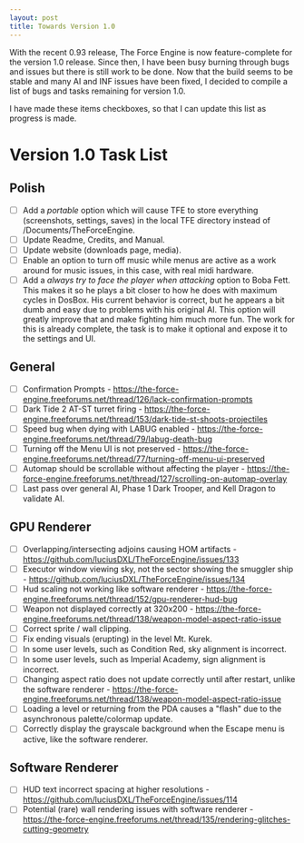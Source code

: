 ```yaml
---
layout: post
title: Towards Version 1.0
---
```

With the recent 0.93 release, The Force Engine is now feature-complete for the version 1.0 release. Since then, I have been busy burning through bugs and issues but there is still work to be done. Now that the build seems to be stable and many AI and INF issues have been fixed, I decided to compile a list of bugs and tasks remaining for version 1.0.

I have made these items checkboxes, so that I can update this list as progress is made.

# Version 1.0 Task List

## Polish
- [ ] Add a *portable* option which will cause TFE to store everything (screenshots, settings, saves) in the local TFE directory instead of /Documents/TheForceEngine.
- [ ] Update Readme, Credits, and Manual.
- [ ] Update website (downloads page, media).
- [ ] Enable an option to turn off music while menus are active as a work around for music issues, in this case, with real midi hardware.
- [ ] Add a *always try to face the player when attacking* option to Boba Fett. This makes it so he plays a bit closer to how he does with maximum cycles in DosBox. His current behavior is correct, but he appears a bit dumb and easy due to problems with his original AI. This option will greatly improve that and make fighting him much more fun. The work for this is already complete, the task is to make it optional and expose it to the settings and UI.

## General
- [ ]  Confirmation Prompts - <a>https://the-force-engine.freeforums.net/thread/126/lack-confirmation-prompts</a>
- [ ]  Dark Tide 2 AT-ST turret firing - <a>https://the-force-engine.freeforums.net/thread/153/dark-tide-st-shoots-projectiles</a>
- [ ]  Speed bug when dying with LABUG enabled - <a>https://the-force-engine.freeforums.net/thread/79/labug-death-bug</a>
- [ ]  Turning off the Menu UI is not preserved - <a>https://the-force-engine.freeforums.net/thread/77/turning-off-menu-ui-preserved</a>
- [ ]  Automap should be scrollable without affecting the player - <a>https://the-force-engine.freeforums.net/thread/127/scrolling-on-automap-overlay</a>
- [ ]  Last pass over general AI, Phase 1 Dark Trooper, and Kell Dragon to validate AI.

## GPU Renderer
- [ ]  Overlapping/intersecting adjoins causing HOM artifacts - <a>https://github.com/luciusDXL/TheForceEngine/issues/133</a>
- [ ]  Executor window viewing sky, not the sector showing the smuggler ship - <a>https://github.com/luciusDXL/TheForceEngine/issues/134</a>
- [ ]  Hud scaling not working like software renderer - <a>https://the-force-engine.freeforums.net/thread/152/gpu-renderer-hud-bug</a>
- [ ]  Weapon not displayed correctly at 320x200 - <a>https://the-force-engine.freeforums.net/thread/138/weapon-model-aspect-ratio-issue</a>
- [ ]  Correct sprite / wall clipping.
- [ ]  Fix ending visuals (erupting) in the level Mt. Kurek.
- [ ]  In some user levels, such as Condition Red, sky alignment is incorrect.
- [ ]  In some user levels, such as Imperial Academy, sign alignment is incorrect.
- [ ]  Changing aspect ratio does not update correctly until after restart, unlike the software renderer - <a>https://the-force-engine.freeforums.net/thread/138/weapon-model-aspect-ratio-issue</a>
- [ ]  Loading a level or returning from the PDA causes a "flash" due to the asynchronous palette/colormap update.
- [ ] Correctly display the grayscale background when the Escape menu is active, like the software renderer.

## Software Renderer
- [ ] HUD text incorrect spacing at higher resolutions - <a>https://github.com/luciusDXL/TheForceEngine/issues/114</a>
- [ ] Potential (rare) wall rendering issues with software renderer - <a>https://the-force-engine.freeforums.net/thread/135/rendering-glitches-cutting-geometry</a>
